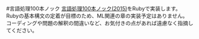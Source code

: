  #言語処理100本ノック
 [言語処理100本ノック(2015)](http://www.cl.ecei.tohoku.ac.jp/nlp100/)をRubyで実装します。
 Rubyの基本構文の定着が目標のため、ML関連の章の実装予定はありません。
 コーディングや問題の解釈の間違いなど、お気付きの点があれば遠慮なく指摘してください。
